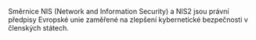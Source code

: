 Směrnice NIS (Network and Information Security) a NIS2 jsou právní předpisy Evropské unie zaměřené na zlepšení kybernetické bezpečnosti v členských státech.